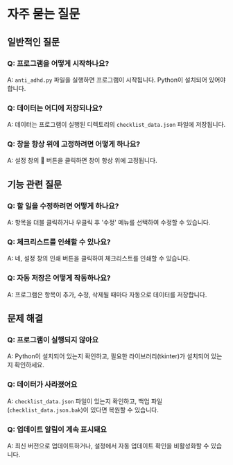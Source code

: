 # 자주 묻는 질문

## 일반적인 질문

### Q: 프로그램을 어떻게 시작하나요?
A: `anti_adhd.py` 파일을 실행하면 프로그램이 시작됩니다. Python이 설치되어 있어야 합니다.

### Q: 데이터는 어디에 저장되나요?
A: 데이터는 프로그램이 실행된 디렉토리의 `checklist_data.json` 파일에 저장됩니다.

### Q: 창을 항상 위에 고정하려면 어떻게 하나요?
A: 설정 창의 📌 버튼을 클릭하면 창이 항상 위에 고정됩니다.

## 기능 관련 질문

### Q: 할 일을 수정하려면 어떻게 하나요?
A: 항목을 더블 클릭하거나 우클릭 후 '수정' 메뉴를 선택하여 수정할 수 있습니다.

### Q: 체크리스트를 인쇄할 수 있나요?
A: 네, 설정 창의 인쇄 버튼을 클릭하여 체크리스트를 인쇄할 수 있습니다.

### Q: 자동 저장은 어떻게 작동하나요?
A: 프로그램은 항목이 추가, 수정, 삭제될 때마다 자동으로 데이터를 저장합니다.

## 문제 해결

### Q: 프로그램이 실행되지 않아요
A: Python이 설치되어 있는지 확인하고, 필요한 라이브러리(tkinter)가 설치되어 있는지 확인하세요.

### Q: 데이터가 사라졌어요
A: `checklist_data.json` 파일이 있는지 확인하고, 백업 파일(`checklist_data.json.bak`)이 있다면 복원할 수 있습니다.

### Q: 업데이트 알림이 계속 표시돼요
A: 최신 버전으로 업데이트하거나, 설정에서 자동 업데이트 확인을 비활성화할 수 있습니다. 